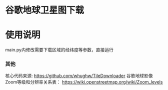 # 谷歌地球卫星图下载

# 使用说明

main.py内修改需要下载区域的经纬度等参数，直接运行

### 其他

核心代码来源: https://github.com/whughw/TileDownloader
谷歌地球影像Zoom等级和分辨率关系表： https://wiki.openstreetmap.org/wiki/Zoom_levels